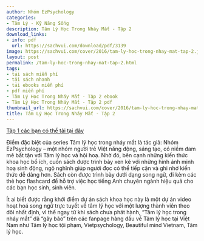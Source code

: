```yaml
---
author: Nhóm EzPsychology
categories:
- Tâm Lý - Kỹ Năng Sống
description: Tâm Lý Học Trong Nháy Mắt - Tập 2
download_links:
- info: pdf
  url: https://sachvui.com/download/pdf/3139
image: https://sachvui.com/cover/2016/tam-ly-hoc-trong-nhay-mat-tap-2.jpg
layout: post
permalink: /tam-ly-hoc-trong-nhay-mat-tap-2.html
tags:
- tải sách miễn phí
- tải sách nhanh
- tải ebooks miễn phí
- pdf miễn phí
- Tâm Lý Học Trong Nháy Mắt - Tập 2 ebook
- Tâm Lý Học Trong Nháy Mắt - Tập 2 pdf
thumbnail_url: https://sachvui.com/cover/2016/tam-ly-hoc-trong-nhay-mat-tap-2.jpg
title: Tâm Lý Học Trong Nháy Mắt - Tập 2
---
```


 <div class="item-desc text-justify"> <p><a href="https://sachvui.com/ebook/tam-ly-hoc-trong-nhay-mat-tap-1-ezpsychology.1407.html">Tập 1 các bạn có thể tải tại đây</a></p><p>Điểm đặc biệt của series Tâm lý học trong nháy mắt là tác giả: Nhóm EzPsychology – một nhóm người trẻ Việt năng động, sáng tạo, có niềm đam mê bất tận với Tâm lý học và hội hoạ. Nhờ đó, bên cạnh những kiến thức khoa học bổ ích, cuốn sách được trình bày xen kẽ với những hình ảnh minh hoạ sinh động, ngộ nghĩnh giúp người đọc có thể tiếp cận và ghi nhớ kiến thức dễ dàng hơn. Sách còn được trình bày dưới dạng song ngữ, đi kèm các thẻ học flashcard để hỗ trợ việc học tiếng Anh chuyên ngành hiệu quả cho các bạn học sinh, sinh viên.</p><p>Ít ai biết được rằng khởi điểm dự án sách khoa học này là một dự án video hoạt hoá song ngữ trực tuyết về tâm lý học với một lượng thành viên theo dõi nhất định, vì thế ngay từ khi sách chưa phát hành, “Tâm lý học trong nháy mắt” đã “gây bão” trên các fanpage hàng đầu về Tâm lý học tại Việt Nam như Tâm lý học tội phạm, Vietpsychology, Beautiful mind Vietnam, Tâm lý học.</p> </div>